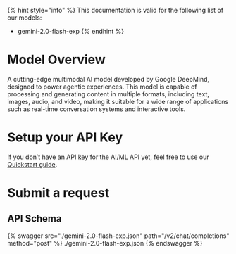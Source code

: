 [#references:start]: <> ({ "template": "openapi" })
{% hint style="info" %}
This documentation is valid for the following list of our models:
* gemini-2.0-flash-exp
{% endhint %}

# Model Overview
A cutting-edge multimodal AI model developed by Google DeepMind, designed to power agentic experiences. This model is capable of processing and generating content in multiple formats, including text, images, audio, and video, making it suitable for a wide range of applications such as real-time conversation systems and interactive tools.

# Setup your API Key
If you don’t have an API key for the AI/ML API yet, feel free to use our [Quickstart guide](https://docs.aimlapi.com/quickstart/setting-up).

# Submit a request
## API Schema
{% swagger src="./gemini-2.0-flash-exp.json" path="/v2/chat/completions" method="post" %}
./gemini-2.0-flash-exp.json
{% endswagger %}

[#references:end]: <> ({})